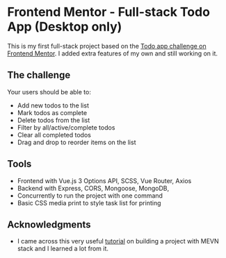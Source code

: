 # Frontend Mentor - Full-stack Todo App (Desktop only)

This is my first full-stack project based on the [Todo app challenge on Frontend Mentor](https://www.frontendmentor.io/challenges/todo-app-Su1_KokOW). I added extra features of my own and still working on it.

## The challenge
Your users should be able to:
- Add new todos to the list
- Mark todos as complete
- Delete todos from the list
- Filter by all/active/complete todos
- Clear all completed todos
- Drag and drop to reorder items on the list

## Tools
- Frontend with Vue.js 3 Options API, SCSS, Vue Router, Axios
- Backend with Express, CORS, Mongoose, MongoDB,
- Concurrently to run the project with one command
- Basic CSS media print to style task list for printing

## Acknowledgments
- I came across this very useful [tutorial](https://www.bezkoder.com/vue-node-express-mongodb-mevn-crud/) on building a project with MEVN stack and I learned a lot from it.
